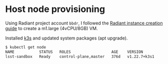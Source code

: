 Host node provisioning
===========================

Using Radiant project account `bbdr`, I followed the [Radiant instance creation guide](https://wiki.ncsa.illinois.edu/display/ICI/Creating+new+instances#Creatingnewinstances-SecurityGroups) to create a m1.large (4vCPU/8GB) VM.

Installed [k3s](https://k3s.io/) and updated system packages (apt upgrade).

```bash
$ kubectl get node 
NAME           STATUS   ROLES                  AGE    VERSION
lsst-sandbox   Ready    control-plane,master   376d   v1.22.7+k3s1
```
